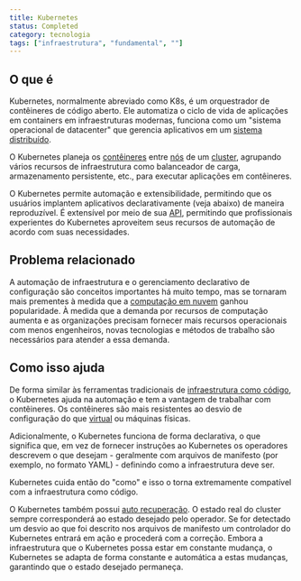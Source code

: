 ```yaml
---
title: Kubernetes
status: Completed
category: tecnologia
tags: ["infraestrutura", "fundamental", ""]
---
```


## O que é

Kubernetes, normalmente abreviado como K8s, é um orquestrador de contêineres de código aberto. 
Ele automatiza o ciclo de vida de aplicações em containers em infraestruturas modernas, funciona como um "sistema operacional de datacenter" que gerencia aplicativos em um [sistema distribuído](/pt-br/distributed-systems/).

O Kubernetes planeja os [contêineres](/pt-br/container/) entre [nós](/pt-br/nodes/) de um [cluster](/pt-br/cluster/), agrupando vários recursos de infraestrutura como balanceador de carga, armazenamento persistente, etc., para executar aplicações em contêineres.

O Kubernetes permite automação e extensibilidade, permitindo que os usuários implantem aplicativos declarativamente (veja abaixo) de maneira reproduzível. É extensível por meio de sua [API](/pt-br/application-programming-interface/), permitindo que profissionais experientes do Kubernetes aproveitem seus recursos de automação de acordo com suas necessidades.

## Problema relacionado

A automação de infraestrutura e o gerenciamento declarativo de configuração são conceitos importantes há muito tempo, mas se tornaram mais prementes à medida que a [computação em nuvem](/pt-br/cloud-computing/) ganhou popularidade.
À medida que a demanda por recursos de computação aumenta e as organizações precisam fornecer mais recursos operacionais com menos engenheiros, novas tecnologias e métodos de trabalho são necessários para atender a essa demanda.

## Como isso ajuda

De forma similar às ferramentas tradicionais de [infraestrutura como código](/pt-br/infrastructure-as-code/), o Kubernetes ajuda na automação e tem a vantagem de trabalhar com contêineres.
Os contêineres são mais resistentes ao desvio de configuração do que [virtual](/pt-br/virtual-machine/) ou máquinas físicas.

Adicionalmente, o Kubernetes funciona de forma declarativa, o que significa que, em vez de fornecer instruções ao Kubernetes os operadores descrevem o que desejam - geralmente com arquivos de manifesto (por exemplo, no formato YAML) - definindo como a infraestrutura deve ser.

Kubernetes cuida então do "como" e isso o torna extremamente compatível com a infraestrutura como código.

O Kubernetes também possui [auto recuperação](/pt-br/self-healing/). 
O estado real do cluster sempre corresponderá ao estado desejado pelo operador. Se for detectado um desvio ao que foi descrito nos arquivos de manifesto um controlador do Kubernetes entrará em ação e procederá com a correção.
Embora a infraestrutura que o Kubernetes possa estar em constante mudança, o Kubernetes se adapta de forma constante e automática a estas mudanças, garantindo que o estado desejado permaneça.
